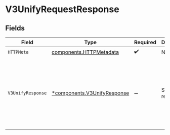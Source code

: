 # V3UnifyRequestResponse


## Fields

| Field                                                                                                           | Type                                                                                                            | Required                                                                                                        | Description                                                                                                     | Example                                                                                                         |
| --------------------------------------------------------------------------------------------------------------- | --------------------------------------------------------------------------------------------------------------- | --------------------------------------------------------------------------------------------------------------- | --------------------------------------------------------------------------------------------------------------- | --------------------------------------------------------------------------------------------------------------- |
| `HTTPMeta`                                                                                                      | [components.HTTPMetadata](../../models/components/httpmetadata.md)                                              | :heavy_check_mark:                                                                                              | N/A                                                                                                             |                                                                                                                 |
| `V3UnifyResponse`                                                                                               | [*components.V3UnifyResponse](../../models/components/v3unifyresponse.md)                                       | :heavy_minus_sign:                                                                                              | Successful request.                                                                                             | {<br/>"success": "success",<br/>"authToken": "eyJhbGciOi...",<br/>"correlationId": "713189b8-5555-4b08-83ba-75d08780aebd"<br/>} |